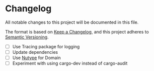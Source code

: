 # Changelog

All notable changes to this project will be documented in this file.

The format is based on [Keep a Changelog](https://keepachangelog.com/en/1.0.0/),
and this project adheres to [Semantic Versioning](https://semver.org/spec/v2.0.0.html).

- [ ] Use Tracing package for logging
- [ ] Update dependencies
- [ ] Use [Nutype](https://github.com/greyblake/nutype) for Domain
- [ ] Experiment with using cargo-dev instead of cargo-audit
